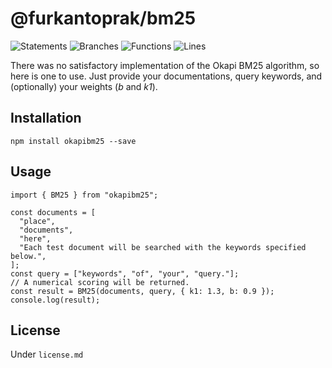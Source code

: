 # @furkantoprak/bm25

![Statements](https://img.shields.io/badge/statements-100%25-brightgreen.svg)
![Branches](https://img.shields.io/badge/branches-100%25-brightgreen.svg)
![Functions](https://img.shields.io/badge/functions-100%25-brightgreen.svg)
![Lines](https://img.shields.io/badge/lines-100%25-brightgreen.svg)


There was no satisfactory implementation of the Okapi BM25 algorithm, so here is one to use. Just provide your documentations, query keywords, and (optionally) your weights (*b* and *k1*).

## Installation
```
npm install okapibm25 --save
```
## Usage
```
import { BM25 } from "okapibm25";

const documents = [
  "place",
  "documents",
  "here",
  "Each test document will be searched with the keywords specified below.",
];
const query = ["keywords", "of", "your", "query."];
// A numerical scoring will be returned.
const result = BM25(documents, query, { k1: 1.3, b: 0.9 });
console.log(result);

```
## License
Under `license.md`

